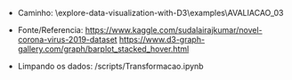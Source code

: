 - Caminho: \explore-data-visualization-with-D3\examples\AVALIACAO_03

- Fonte/Referencia: 
    https://www.kaggle.com/sudalairajkumar/novel-corona-virus-2019-dataset
    https://www.d3-graph-gallery.com/graph/barplot_stacked_hover.html

- Limpando os dados: 
    /scripts/Transformacao.ipynb 
